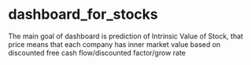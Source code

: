 # dashboard_for_stocks
The main goal of dashboard is prediction of Intrinsic Value of Stock, that price means that each company has inner market value based on discounted free cash flow/discounted factor/grow rate

